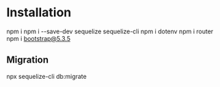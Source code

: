 # Installation

npm i
npm i --save-dev sequelize sequelize-cli
npm i dotenv
npm i router
npm i bootstrap@5.3.5

## Migration
npx sequelize-cli db:migrate